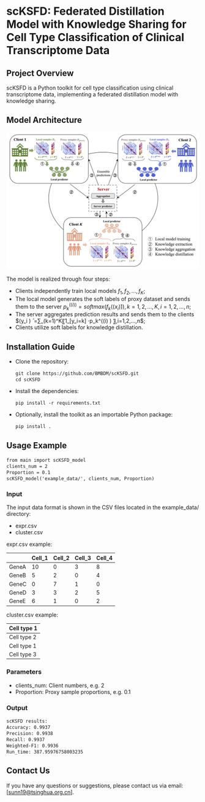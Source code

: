 # scKSFD: Federated Distillation Model with Knowledge Sharing for Cell Type Classification of Clinical Transcriptome Data

## Project Overview
scKSFD is a Python toolkit for cell type classification using clinical transcriptome data, implementing a federated distillation model with knowledge sharing. 

## Model Architecture
![The Model Architecture of scKSFD](https://github.com/BMBDM/scKSFD/blob/main/scKSFD_model.png)

The model is realized through four steps: 
* Clients independently train local models ${f_1, f_2, ..., f_K}$; 
* The local model generates the soft labels of proxy dataset and sends them to the server $p_k^((i) )=softmax(f_k ((x_i ) ̂ )), k=1,2,...,K, i=1,2,...,n$; 
* The server aggregates prediction results and sends them to the clients $(y_i ) ̂  =∑_(k=1)^K〖1_[y_i=k] ⋅p_k^((i) ) 〗,i=1,2,...,n$; 
* Clients utilize soft labels for knowledge distillation. 

## Installation Guide
- Clone the repository:
  ```
  git clone https://github.com/BMBDM/scKSFD.git
  cd scKSFD
  ```
- Install the dependencies:
  ```
  pip install -r requirements.txt
  ```
- Optionally, install the toolkit as an importable Python package:
  ```
  pip install .
  ```
  
## Usage Example
  ```
  from main import scKSFD_model
  clients_num = 2
  Proportion = 0.1
  scKSFD_model('example_data/', clients_num, Proportion)
  ```
### Input
The input data format is shown in the CSV files located in the example_data/ directory:
- expr.csv
- cluster.csv

expr.csv example:

|             | Cell_1 | Cell_2 | Cell_3 | Cell_4 |
|-------------|--------|--------|--------|--------|
| GeneA       |   10   |   0    |   3    |   8    |
| GeneB       |   5    |   2    |   0    |   4    |
| GeneC       |   0    |   7    |   1    |   0    |
| GeneD       |   3    |   3    |   2    |   5    |
| GeneE       |   6    |   1    |   0    |   2    |

cluster.csv example:

| Cell type 1       |
|-------------      |
| Cell type 2       |
| Cell type 1       |
| Cell type 3       |


### Parameters
- clients_num: Client numbers, e.g. 2
- Proportion: Proxy sample proportions, e.g. 0.1

### Output
  ```
  scKSFD results:       	
  Accuracy: 0.9937        	
  Precision: 0.9938        	
  Recall: 0.9937       		
  Weighted-F1: 0.9936        	
  Run_time: 387.95976758003235 
  ``` 

## Contact Us
If you have any questions or suggestions, please contact us via email: [sunn19@tsinghua.org.cn].

